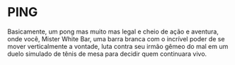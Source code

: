 # PING
Basicamente, um pong mas muito mas legal e cheio de ação e aventura, onde você, Mister White Bar, uma barra branca com o incrível poder de se mover verticalmente a vontade, luta contra seu irmão gêmeo do mal em um duelo simulado de tênis de mesa para decidir quem continuara vivo.